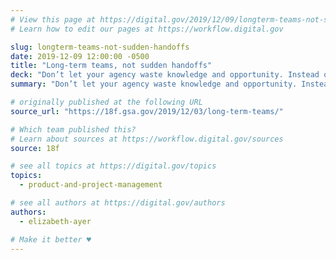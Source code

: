 ```yaml
---
# View this page at https://digital.gov/2019/12/09/longterm-teams-not-sudden-handoffs
# Learn how to edit our pages at https://workflow.digital.gov

slug: longterm-teams-not-sudden-handoffs
date: 2019-12-09 12:00:00 -0500
title: "Long-term teams, not sudden handoffs"
deck: "Don’t let your agency waste knowledge and opportunity. Instead of planning for a handoff to O&M, plan for a long-term team. Instead of launching and then keeping it running, plan for ongoing development."
summary: "Don’t let your agency waste knowledge and opportunity. Instead of planning for a handoff to O&M, plan for a long-term team. Instead of launching and then keeping it running, plan for ongoing development."

# originally published at the following URL
source_url: "https://18f.gsa.gov/2019/12/03/long-term-teams/"

# Which team published this?
# Learn about sources at https://workflow.digital.gov/sources
source: 18f

# see all topics at https://digital.gov/topics
topics:
  - product-and-project-management

# see all authors at https://digital.gov/authors
authors:
  - elizabeth-ayer

# Make it better ♥
---
```

